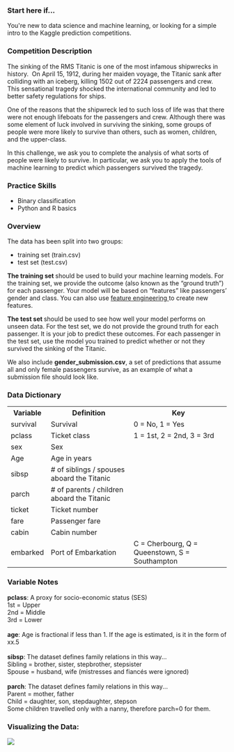 <div><div class="markdown-converter__text--rendered"><h3>Start here if...</h3>
<p>You're new to data science and machine learning, or looking for a simple intro to the Kaggle prediction competitions.</p>
<h3>Competition Description</h3>
<p>The sinking of the RMS Titanic is one of the most infamous shipwrecks in history.&nbsp; On April 15, 1912, during her maiden voyage, the Titanic sank after colliding with an iceberg, killing 1502 out of 2224 passengers and crew. This sensational tragedy shocked the international community and led to better safety regulations for ships.</p>
<p>One of the reasons that the shipwreck led to such loss of life was that there were not enough lifeboats for the passengers and crew. Although there was some element of luck involved in surviving the sinking, some groups of people were more likely to survive than others, such as women, children, and the upper-class.</p>
<p>In this challenge, we ask you to complete the analysis of what sorts of people were likely to survive. In particular, we ask you to apply the tools of machine learning to predict which passengers survived the tragedy.</p>
<h3>Practice Skills</h3>
<ul>
<li>Binary classification</li>
<li>Python and R basics</li>
</ul>

<div class="markdown-converter__text--rendered competition-data__content"><h3>Overview</h3>
<p>The data has been split into two groups:</p>
<ul>
<li>training set (train.csv)</li>
<li>test set (test.csv)</li>
</ul>
<p><b> The training set </b>should be used to build your machine learning models. For the training set, we provide the outcome (also known as the “ground truth”) for each passenger. Your model will be based on “features” like passengers’ gender and class. You can also use <a href="https://triangleinequality.wordpress.com/2013/09/08/basic-feature-engineering-with-the-titanic-data/" target="_blank" rel="nofollow"> feature engineering </a>to create new features.</p>
<p><b>The test set </b>should be used to see how well your model performs on unseen data. For the test set, we do not provide the ground truth for each passenger. It is your job to predict these outcomes. For each passenger in the test set, use the model you trained to predict whether or not they survived the sinking of the Titanic.</p>
<p>We also include <b>gender_submission.csv</b>, a set of predictions that assume all and only female passengers survive, as an example of what a submission file should look like.</p>
<h3>Data Dictionary</h3>
<table>
<tbody>
<tr><th><b>Variable</b></th><th><b>Definition</b></th><th><b>Key</b></th></tr>
<tr>
<td>survival</td>
<td>Survival</td>
<td>0 = No, 1 = Yes</td>
</tr>
<tr>
<td>pclass</td>
<td>Ticket class</td>
<td>1 = 1st, 2 = 2nd, 3 = 3rd</td>
</tr>
<tr>
<td>sex</td>
<td>Sex</td>
<td></td>
</tr>
<tr>
<td>Age</td>
<td>Age in years</td>
<td></td>
</tr>
<tr>
<td>sibsp</td>
<td># of siblings / spouses aboard the Titanic</td>
<td></td>
</tr>
<tr>
<td>parch</td>
<td># of parents / children aboard the Titanic</td>
<td></td>
</tr>
<tr>
<td>ticket</td>
<td>Ticket number</td>
<td></td>
</tr>
<tr>
<td>fare</td>
<td>Passenger fare</td>
<td></td>
</tr>
<tr>
<td>cabin</td>
<td>Cabin number</td>
<td></td>
</tr>
<tr>
<td>embarked</td>
<td>Port of Embarkation</td>
<td>C = Cherbourg, Q = Queenstown, S = Southampton</td>
</tr>
</tbody>
</table>
<h3>Variable Notes</h3>
<p><b>pclass</b>: A proxy for socio-economic status (SES)<br> 1st = Upper<br> 2nd = Middle<br> 3rd = Lower<br><br> <b>age</b>: Age is fractional if less than 1. If the age is estimated, is it in the form of xx.5<br><br> <b>sibsp</b>: The dataset defines family relations in this way...<br> Sibling = brother, sister, stepbrother, stepsister<br> Spouse = husband, wife (mistresses and fiancés were ignored)<br><br> <b>parch</b>: The dataset defines family relations in this way...<br> Parent = mother, father<br> Child = daughter, son, stepdaughter, stepson<br> Some children travelled only with a nanny, therefore parch=0 for them.</p></div>

<h3>Visualizing the Data:</h3>
<img src="https://www.kaggleusercontent.com/kf/3490804/eyJhbGciOiJkaXIiLCJlbmMiOiJBMTI4Q0JDLUhTMjU2In0..iik7VOlmINAvK7IDEl7wJA.NslqLnInDkBH4pZe0AhQhox_Ze5VXLoIMnyYtxClkuVMWGmaMhKJ92X9ARL5hbPBK1EXA2-6v-WF4krhHggIg4rmJAwR_6Kw9hCu_XxE-Be5DhjxfVZw0UZDJsXyW8pUGEIXdXKLGdA66iPybiR73Q.6DFQW3yoRUrtoMdnbhBGJA/__results___files/__results___9_1.png">
